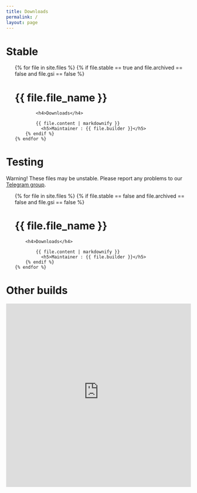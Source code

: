 ```yaml
---
title: Downloads
permalink: /
layout: page
---
```


# Stable

<ul class="files-stable">
    {% for file in site.files %}
        {% if file.stable == true and file.archived == false and file.gsi == false %}
            <h1>{{ file.file_name }}</h1>

            <h4>Downloads</h4>
            
            {{ file.content | markdownify }}
	          <h5>Maintainer : {{ file.builder }}</h5>
        {% endif %}
    {% endfor %}
</ul>

# Testing

Warning! These files may be unstable. Please report any problems to our [Telegram group](https://t.me/AOSDPx/39).

<ul class="files-unstable">
    {% for file in site.files %}
        {% if file.stable == false and file.archived == false and file.gsi == false %}
            <h1>{{ file.file_name }}</h1>

	    <h4>Downloads</h4>

            {{ file.content | markdownify }}
	          <h5>Maintainer : {{ file.builder }}</h5>
        {% endif %}
	{% endfor %}
</ul>

# Other builds

<iframe src="https://ams01.downloads.aosdp.com/?iframe=true&ignore={% for file in site.files %}{% if file.gsi == false %}{{ file.file_name|replace:'.zip'}},{% endif %}{% endfor %}gsi" style="width: 100%; height: 500px;" frameborder="0">

Other builds that haven't yet been added here can be found from <a href="https://par01.downloads.aosdp.com">here</a>.

# For older build

Please head to the archived section, [Archived](https://downloads.aosdp.com/archive/).

# For the GSI (Generic System Image)

Please head to the GSI section, [GSI](https://downloads.aosdp.com/gsi/).
